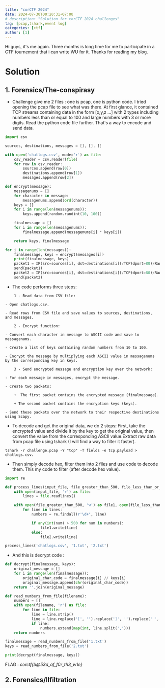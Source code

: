 ```yaml
--- 
title: "corCTF 2024"
date: 2024-07-30T00:20:31+07:00
# description: "Solution for corCTF 2024 challenges"
tag: [pcap,tshark,event log]
categories: [ctf]
author: [1]
---
```


Hi guys, it's me again. Three months is long time for me to participate in a CTF tournement that i can write WU for it. Thanks for reading my blog.

# Solution

## 1. Forensics/The-conspirasy
- Challenge give me 2 files : one is pcap, one is python code. I tried opening the pcap file to see what was there. At first glance, it contained TCP streams containing data in the form [x,y,z ...] with 2 types including numbers less than or equal to 100 and large numbers with 3 or more digits. Read the python code file further. That's a way to encode and send data.

```python
import csv

sources, destinations, messages = [], [], []

with open('chatlogs.csv', mode='r') as file:
    csv_reader = csv.reader(file)
    for row in csv_reader:
        sources.append(row[0])
        destinations.append(row[1])
        messages.append(row[2])

def encrypt(message):
    messagenums = []
    for character in message:
        messagenums.append(ord(character))
    keys = []
    for i in range(len(messagenums)):
        keys.append(random.randint(10, 100))

    finalmessage = []
    for i in range(len(messagenums)):
        finalmessage.append(messagenums[i] * keys[i])

    return keys, finalmessage

for i in range(len(messages)):
    finalmessage, keys = encrypt(messages[i])
    print(finalmessage, keys)
    packet1 = IP(src=sources[i], dst=destinations[i])/TCP(dport=80)/Raw(load=str(finalmessage))
    send(packet1)
    packet2 = IP(src=sources[i], dst=destinations[i])/TCP(dport=80)/Raw(load=str(keys))
    send(packet2)
```

- The code performs three steps:

```
    1 - Read data from CSV file:

- Open chatlogs.csv.

- Read rows from CSV file and save values ​​to sources, destinations, and messages.

    2 - Encrypt function:

- Convert each character in message to ASCII code and save to messagenums.

- Create a list of keys containing random numbers from 10 to 100.

- Encrypt the message by multiplying each ASCII value in messagenums by the corresponding key in keys.

    3 - Send encrypted message and encryption key over the network:

- For each message in messages, encrypt the message.

- Create two packets:

    +  The first packet contains the encrypted message (finalmessage).

    + The second packet contains the encryption keys (keys).

- Send these packets over the network to their respective destinations using Scapy.
```
- To decode and get the original data, we do 2 steps: First, take the encrypted value and divide it by the key to get the original value, then convert the value from the corresponding ASCII value.Extract raw data from pcap file using tshark (I will find a way to filter it faster).

```
tshark -r challenge.pcap -Y "tcp" -T fields -e tcp.payload > chatlogs.csv.
```

- Then simply decode hex, filter them into 2 files and use code to decode them. This my code to filter (after decode hex value).

```python
import re

def process_lines(input_file, file_greater_than_500, file_less_than_or_equal_500):
    with open(input_file, 'r') as file:
        lines = file.readlines()

    with open(file_greater_than_500, 'w') as file1, open(file_less_than_or_equal_500, 'w') as file2:
        for line in lines:
            numbers = re.findall(r'\d+', line)

            if any(int(num) > 500 for num in numbers):
                file1.write(line)
            else:
                file2.write(line)

process_lines('chatlogs.csv', '1.txt', '2.txt')
```

- And this is decrypt code : 

```python
def decrypt(finalmessage, keys):
    original_message = []
    for i in range(len(finalmessage)):
        original_char_code = finalmessage[i] // keys[i]
        original_message.append(chr(original_char_code))
    return ''.join(original_message)

def read_numbers_from_file(filename):
    numbers = []
    with open(filename, 'r') as file:
        for line in file:
            line = line.strip()
            line = line.replace('[', '').replace(']', '').replace(' ', '')
            if line:  
                numbers.extend(map(int, line.split(',')))
    return numbers

finalmessage = read_numbers_from_file('1.txt')
keys = read_numbers_from_file('2.txt')

print(decrypt(finalmessage, keys))
```

FLAG : *corctf{b@53d_af_f0r_th3_w1n}*

## 2. Forensics/Ilfiltration